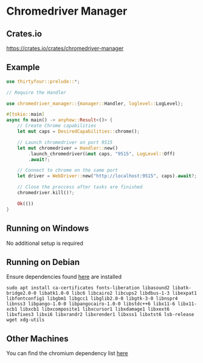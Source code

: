# Chromedriver Manager

## Crates.io
https://crates.io/crates/chromedriver-manager

## Example
```rs
use thirtyfour::prelude::*;

// Require the Handler

use chromedriver_manager::{manager::Handler, loglevel::LogLevel};

#[tokio::main]
async fn main() -> anyhow::Result<()> {
    // Create Chrome capabilities
    let mut caps = DesiredCapabilities::chrome(); 

    // Launch chromedriver on port 9515 
    let mut chromedriver = Handler::new()
        .launch_chromedriver(&mut caps, "9515", LogLevel::Off)
        .await?;

    // Connect to chrome on the same port
    let driver = WebDriver::new("http://localhost:9515", caps).await?; 

    // Close the proccess after tasks are finished
    chromedriver.kill()?;

    Ok(())
}
```

## Running on Windows
No additional setup is required

## Running on Debian
Ensure dependencies found [here](https://github.com/puppeteer/puppeteer/blob/main/docs/troubleshooting.md#chrome-doesnt-launch-on-linux) are installed
```
sudo apt install ca-certificates fonts-liberation libasound2 libatk-bridge2.0-0 libatk1.0-0 libc6 libcairo2 libcups2 libdbus-1-3 libexpat1 libfontconfig1 libgbm1 libgcc1 libglib2.0-0 libgtk-3-0 libnspr4 libnss3 libpango-1.0-0 libpangocairo-1.0-0 libstdc++6 libx11-6 libx11-xcb1 libxcb1 libxcomposite1 libxcursor1 libxdamage1 libxext6 libxfixes3 libxi6 libxrandr2 libxrender1 libxss1 libxtst6 lsb-release wget xdg-utils
```

## Other Machines
You can find the chromium dependency list [here](https://source.chromium.org/chromium/chromium/src/+/main:chrome/installer/linux/debian/dist_package_versions.json)
